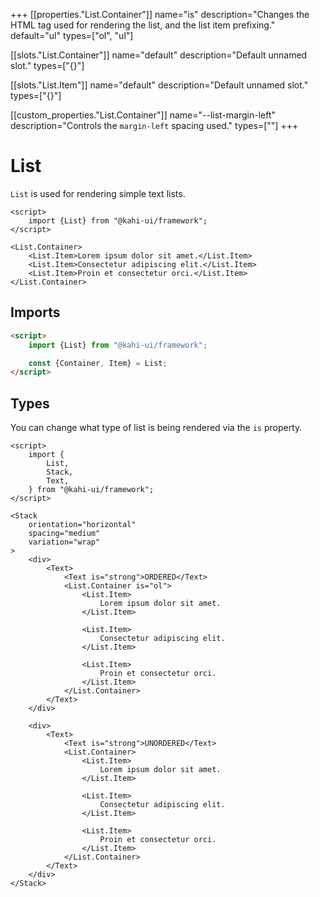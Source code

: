 +++
[[properties."List.Container"]]
name="is"
description="Changes the HTML tag used for rendering the list, and the list item prefixing."
default="ul"
types=["ol", "ul"]

[[slots."List.Container"]]
name="default"
description="Default unnamed slot."
types=["{}"]

[[slots."List.Item"]]
name="default"
description="Default unnamed slot."
types=["{}"]

[[custom_properties."List.Container"]]
name="--list-margin-left"
description="Controls the `margin-left` spacing used."
types=["<length>"]
+++

# List

`List` is used for rendering simple text lists.

```svelte repl List Preview
<script>
    import {List} from "@kahi-ui/framework";
</script>

<List.Container>
    <List.Item>Lorem ipsum dolor sit amet.</List.Item>
    <List.Item>Consectetur adipiscing elit.</List.Item>
    <List.Item>Proin et consectetur orci.</List.Item>
</List.Container>
```

## Imports

```html default List Preview
<script>
    import {List} from "@kahi-ui/framework";

    const {Container, Item} = List;
</script>
```

## Types

You can change what type of list is being rendered via the `is` property.

```svelte repl List Types
<script>
    import {
        List,
        Stack,
        Text,
    } from "@kahi-ui/framework";
</script>

<Stack
    orientation="horizontal"
    spacing="medium"
    variation="wrap"
>
    <div>
        <Text>
            <Text is="strong">ORDERED</Text>
            <List.Container is="ol">
                <List.Item>
                    Lorem ipsum dolor sit amet.
                </List.Item>

                <List.Item>
                    Consectetur adipiscing elit.
                </List.Item>

                <List.Item>
                    Proin et consectetur orci.
                </List.Item>
            </List.Container>
        </Text>
    </div>

    <div>
        <Text>
            <Text is="strong">UNORDERED</Text>
            <List.Container>
                <List.Item>
                    Lorem ipsum dolor sit amet.
                </List.Item>

                <List.Item>
                    Consectetur adipiscing elit.
                </List.Item>

                <List.Item>
                    Proin et consectetur orci.
                </List.Item>
            </List.Container>
        </Text>
    </div>
</Stack>
```
